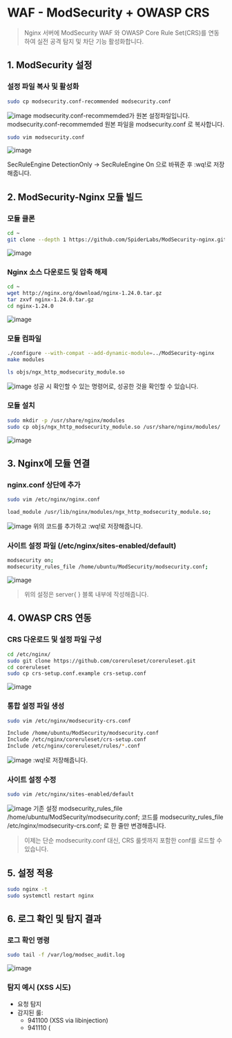 # WAF - ModSecurity + OWASP CRS

> Nginx 서버에 ModSecurity WAF 와 OWASP Core Rule Set(CRS)를 연동하여 실전 공격 탐지 및 차단 기능 활성화합니다.

## 1. ModSecurity 설정
### 설정 파일 복사 및 활성화
```bash
sudo cp modsecurity.conf-recommended modsecurity.conf
```
![image](https://github.com/user-attachments/assets/8836a4d1-50ce-4446-893b-e0081e153527)
modsecurity.conf-recommemded가 원본 설정파일입니다.
modsecurity.conf-recommemded 원본 파일을 modsecurity.conf 로 복사합니다.
```bash
sudo vim modsecurity.conf
```
![image](https://github.com/user-attachments/assets/cc2ec1ee-fb8f-45be-a8e8-9ec603c5b596)

SecRuleEngine DetectionOnly → SecRuleEngine On 으로 바꿔준 후 :wq!로 저장해줍니다.

## 2. ModSecurity-Nginx 모듈 빌드
### 모듈 클론
```bash
cd ~
git clone --depth 1 https://github.com/SpiderLabs/ModSecurity-nginx.git
```
![image](https://github.com/user-attachments/assets/4b4f5744-6551-4234-a5aa-64f948937eb5)
### Nginx 소스 다운로드 및 압축 해제
```bash
cd ~
wget http://nginx.org/download/nginx-1.24.0.tar.gz
tar zxvf nginx-1.24.0.tar.gz
cd nginx-1.24.0
```
![image](https://github.com/user-attachments/assets/e3317886-6cbd-45cd-851e-a84ad29e3089)
### 모듈 컴파일
```bash
./configure --with-compat --add-dynamic-module=../ModSecurity-nginx
make modules
```
```bash
ls objs/ngx_http_modsecurity_module.so
```
![image](https://github.com/user-attachments/assets/5aad8d30-933c-42d8-bae8-f71ebbf57a7c)
성공 시 확인할 수 있는 명령어로, 성공한 것을 확인할 수 있습니다.
### 모듈 설치
```bash
sudo mkdir -p /usr/share/nginx/modules
sudo cp objs/ngx_http_modsecurity_module.so /usr/share/nginx/modules/
```
![image](https://github.com/user-attachments/assets/7ff7cd38-c42a-428b-9973-cde41aa5ece9)

## 3. Nginx에 모듈 연결
### nginx.conf 상단에 추가
```bash
sudo vim /etc/nginx/nginx.conf
```
```bash
load_module /usr/lib/nginx/modules/ngx_http_modsecurity_module.so;
```
![image](https://github.com/user-attachments/assets/a7c6b5ab-c164-4669-80bf-6495452cd20c)
위의 코드를 추가하고 :wq!로 저장해줍니다.
### 사이트 설정 파일 (/etc/nginx/sites-enabled/default)
```bash
modsecurity on;
modsecurity_rules_file /home/ubuntu/ModSecurity/modsecurity.conf;
```
![image](https://github.com/user-attachments/assets/ed5ef22b-2162-46c4-b118-0f32b569471c)
> 위의 설정은 server{ } 블록 내부에 작성해줍니다.

## 4. OWASP CRS 연동
### CRS 다운로드 및 설정 파일 구성
```bash
cd /etc/nginx/
sudo git clone https://github.com/coreruleset/coreruleset.git
cd coreruleset
sudo cp crs-setup.conf.example crs-setup.conf
```
![image](https://github.com/user-attachments/assets/7f67dc33-ed5b-4aff-a139-166e8c9a2191)
### 통합 설정 파일 생성
```bash
sudo vim /etc/nginx/modsecurity-crs.conf
```
```bash
Include /home/ubuntu/ModSecurity/modsecurity.conf
Include /etc/nginx/coreruleset/crs-setup.conf
Include /etc/nginx/coreruleset/rules/*.conf
```
![image](https://github.com/user-attachments/assets/290e1c89-51ea-401e-a598-f34cae01e0e7)
:wq!로 저장해줍니다.
### 사이트 설정 수정
```bash
sudo vim /etc/nginx/sites-enabled/default
```
![image](https://github.com/user-attachments/assets/e145d60d-d4ff-4c5b-bc69-5b5831ff4533)
기존 설정 modsecurity_rules_file /home/ubuntu/ModSecurity/modsecurity.conf; 코드를 modsecurity_rules_file /etc/nginx/modsecurity-crs.conf; 로 한 줄만 변경해줍니다.
> 이제는 단순 modsecurity.conf 대신, CRS 룰셋까지 포함한 conf를 로드할 수 있습니다.

## 5. 설정 적용
```bash
sudo nginx -t
sudo systemctl restart nginx
```

## 6. 로그 확인 및 탐지 결과
### 로그 확인 명령
```bash
sudo tail -f /var/log/modsec_audit.log
```
![image](https://github.com/user-attachments/assets/1fd8dc2e-b106-4819-a12a-331d9671e0d2)
### 탐지 예시 (XSS 시도)
- <script>alert(1)</script> 요청 탐지
- 감지된 룰:
  - 941100 (XSS via libinjection)
  - 941110 (<script> 태그 탐지)
  - 941160 (NoScript-style HTML Injection)
  - 941390 (alert() 함수 탐지)
### 차단 결정 로그
```bash
ModSecurity: Access denied with code 403 (phase 2).
Matched ... against variable `TX:BLOCKING_INBOUND_ANOMALY_SCORE' (Value: `20')
[msg "Inbound Anomaly Score Exceeded (Total Score: 20)"]
```
- 차단 임계치 5 초과 (현재 점수: 20)
- 결과 : 403 Forbidden 반환

## curl 테스트 결과
```bash
curl http://<your-ip>/?q=<script>alert(1)</script>
```
![image](https://github.com/user-attachments/assets/6d2eaa50-729a-48ff-af75-64270b8481ea)
```bash
HTTP/1.1 403 Forbidden
<h1>403 Forbidden</h1>
```
즉, 브라우저 또는 curl로 공격을 시도 했을 때 웹 애플리케이션에 전달되지 않으며 Nginx 앞단에서 ModSecurity가 즉시 차단합니다.

> 이 서버는 이제 실전 환경에서 웹 공격(예: XSS, SQLi, LFI 등)을 탐지하고 차단할 수 있는 WAF 방어선이 완성된 상태입니다.
